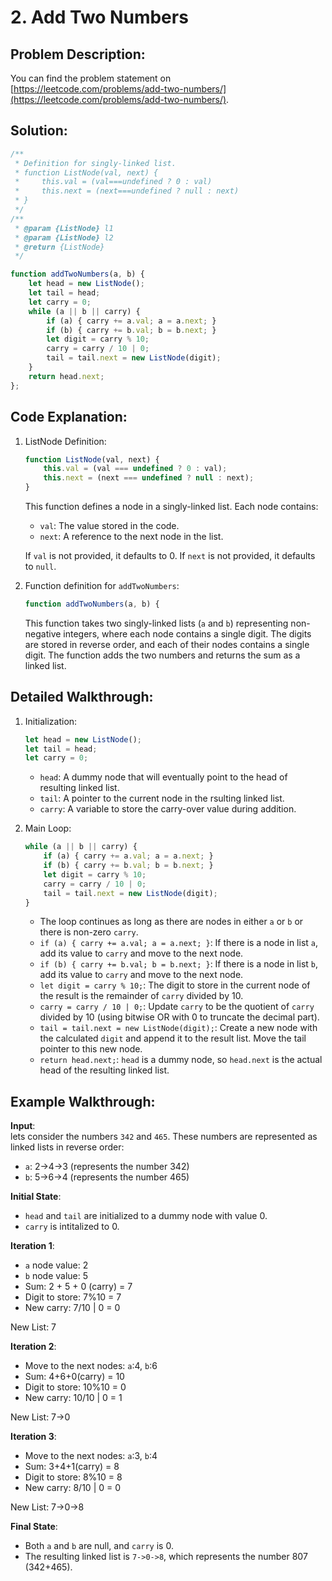 # 2. Add Two Numbers

## Problem Description:

You can find the problem statement on [https://leetcode.com/problems/add-two-numbers/](https://leetcode.com/problems/add-two-numbers/).

## Solution:

```js
/**
 * Definition for singly-linked list.
 * function ListNode(val, next) {
 *     this.val = (val===undefined ? 0 : val)
 *     this.next = (next===undefined ? null : next)
 * }
 */
/**
 * @param {ListNode} l1
 * @param {ListNode} l2
 * @return {ListNode}
 */

function addTwoNumbers(a, b) {
    let head = new ListNode();
    let tail = head;
    let carry = 0;
    while (a || b || carry) {
        if (a) { carry += a.val; a = a.next; }
        if (b) { carry += b.val; b = b.next; }
        let digit = carry % 10;
        carry = carry / 10 | 0;
        tail = tail.next = new ListNode(digit);
    }
    return head.next;
};
```

## Code Explanation:

1. ListNode Definition:
    ```js
    function ListNode(val, next) {
        this.val = (val === undefined ? 0 : val);
        this.next = (next === undefined ? null : next);
    }
    ```
    This function defines a node in a singly-linked list. Each node contains:
    - `val`: The value stored in the code.
    - `next`: A reference to the next node in the list.   

    If `val` is not provided, it defaults to 0. If `next` is not provided, it defaults to `null`.

2. Function definition for `addTwoNumbers`:   
    ```js
    function addTwoNumbers(a, b) {
    ```
    This function takes two singly-linked lists (`a` and `b`) representing non-negative integers, where each node contains a single digit. The digits are stored in reverse order, and each of their nodes contains a single digit. The function adds the two numbers and returns the sum as a linked list.   

## Detailed Walkthrough:
1. Initialization:
    ```js
    let head = new ListNode();
    let tail = head;
    let carry = 0;
    ```
    - `head`: A dummy node that will eventually point to the head of resulting linked list.
    - `tail`: A pointer to the current node in the rsulting linked list.
    - `carry`: A variable to store the carry-over value during addition.

2. Main Loop:
    ```js
    while (a || b || carry) {
        if (a) { carry += a.val; a = a.next; }
        if (b) { carry += b.val; b = b.next; }
        let digit = carry % 10;
        carry = carry / 10 | 0;
        tail = tail.next = new ListNode(digit);
    }
    ```
    - The loop continues as long as there are nodes in either `a` or `b` or there is non-zero `carry`.
    - `if (a) { carry += a.val; a = a.next; }`: If there is a node in list `a`, add its value to `carry` and move to the next node.
    - `if (b) { carry += b.val; b = b.next; }`: If there is a node in list `b`, add its value to `carry` and move to the next node.
    - `let digit = carry % 10;`: The digit to store in the current node of the result is the remainder of `carry` divided by 10.
    - `carry = carry / 10 | 0;`: Update `carry` to be the quotient of `carry` divided by 10 (using bitwise OR with 0 to truncate the decimal part).
    - `tail = tail.next = new ListNode(digit);`: Create a new node with the calculated `digit` and append it to the result list. Move the tail pointer to this new node.
    - `return head.next;`: `head` is a dummy node, so `head.next` is the actual head of the resulting linked list.

## Example Walkthrough:

**Input**:    
lets consider the numbers `342` and `465`. These numbers are represented as linked lists in reverse order:
- `a`: 2->4->3 (represents the number 342)
- `b`: 5->6->4 (represents the number 465)   

**Initial State**:
- `head` and `tail` are initialized to a dummy node with value 0.
- `carry` is intitalized to 0.

**Iteration 1**:
- `a` node value: 2
- `b` node value: 5
- Sum: 2 + 5 + 0 (carry) = 7
- Digit to store: 7%10 = 7
- New carry: 7/10 | 0 = 0   

New List: 7

**Iteration 2**:
- Move to the next nodes: `a`:4, `b`:6
- Sum: 4+6+0(carry) = 10
- Digit to store: 10%10 = 0
- New carry: 10/10 | 0 = 1   

New List: 7->0

**Iteration 3**:
- Move to the next nodes: `a`:3, `b`:4
- Sum: 3+4+1(carry) = 8
- Digit to store: 8%10 = 8
- New carry: 8/10 | 0 = 0

New List: 7->0->8

**Final State**:
- Both `a` and `b` are null, and `carry` is 0.
- The resulting linked list is `7->0->8`, which represents the number 807 (342+465).